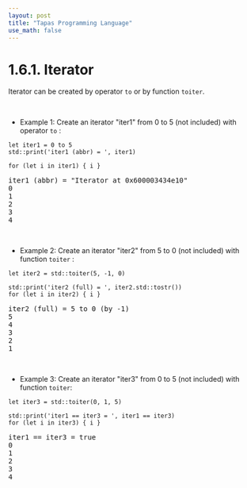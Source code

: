 ```yaml
---
layout: post
title: "Tapas Programming Language"
use_math: false
---
```




# 1.6.1. Iterator

Iterator can be created by operator ``to`` or by function ``toiter``.

<br>

- Example 1: Create an iterator "iter1" from 0 to 5 (not included) with operator `to` :

```tapas
let iter1 = 0 to 5
std::print('iter1 (abbr) = ', iter1)

for (let i in iter1) { i }
```
<pre class='Tapas-Return'>
iter1 (abbr) = "Iterator at 0x600003434e10"
0
1
2
3
4
</pre>

<br>

- Example 2: Create an iterator "iter2" from 5 to 0 (not included) with function `toiter` :

```tapas
let iter2 = std::toiter(5, -1, 0)

std::print('iter2 (full) = ', iter2.std::tostr())
for (let i in iter2) { i }
```
<pre class='Tapas-Return'>
iter2 (full) = 5 to 0 (by -1)
5
4
3
2
1
</pre>
<br>

- Example 3: Create an iterator "iter3" from 0 to 5 (not included) with function `toiter`:

```tapas
let iter3 = std::toiter(0, 1, 5)

std::print('iter1 == iter3 = ', iter1 == iter3)
for (let i in iter3) { i }
```
<pre class='Tapas-Return'>
iter1 == iter3 = true
0
1
2
3
4
</pre>
